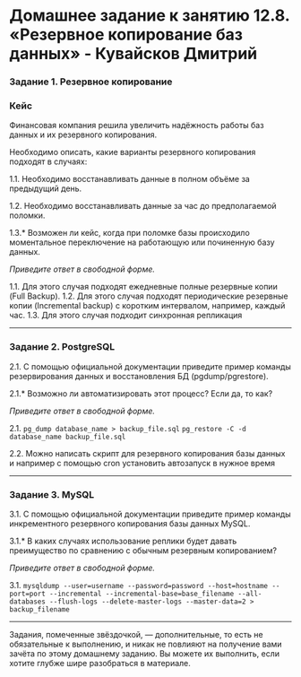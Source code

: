 # Домашнее задание к занятию 12.8. «Резервное копирование баз данных» - Кувайсков Дмитрий

### Задание 1. Резервное копирование

### Кейс
Финансовая компания решила увеличить надёжность работы баз данных и их резервного копирования. 

Необходимо описать, какие варианты резервного копирования подходят в случаях: 

1.1. Необходимо восстанавливать данные в полном объёме за предыдущий день.

1.2. Необходимо восстанавливать данные за час до предполагаемой поломки.

1.3.* Возможен ли кейс, когда при поломке базы происходило моментальное переключение на работающую или починенную базу данных.

*Приведите ответ в свободной форме.*

1.1. Для этого случая подходят ежедневные полные резервные копии (Full Backup).
1.2. Для этого случая подходят периодические резервные копии (Incremental backup) с коротким интервалом, например, каждый час.
1.3. Для этого случая подходит синхронная репликация 

---

### Задание 2. PostgreSQL

2.1. С помощью официальной документации приведите пример команды резервирования данных и восстановления БД (pgdump/pgrestore).

2.1.* Возможно ли автоматизировать этот процесс? Если да, то как?

*Приведите ответ в свободной форме.*

2.1. 
`pg_dump database_name > backup_file.sql`
`pg_restore -C -d database_name backup_file.sql`

2.2. Можно написать скрипт для резервного копирования базы данных и например с помощью cron установить автозапуск в нужное время

---

### Задание 3. MySQL

3.1. С помощью официальной документации приведите пример команды инкрементного резервного копирования базы данных MySQL. 

3.1.* В каких случаях использование реплики будет давать преимущество по сравнению с обычным резервным копированием?

*Приведите ответ в свободной форме.*

3.1.
`mysqldump --user=username --password=password --host=hostname --port=port --incremental --incremental-base=base_filename --all-databases --flush-logs --delete-master-logs --master-data=2 > backup_filename`


---

Задания, помеченные звёздочкой, — дополнительные, то есть не обязательные к выполнению, и никак не повлияют на получение вами зачёта по этому домашнему заданию. Вы можете их выполнить, если хотите глубже шире разобраться в материале.
